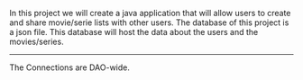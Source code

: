In this project we will create a java application that will allow users to create and share movie/serie lists with other users.
The database of this project is a json file.
This database will host the data about the users and the movies/series.

---

The Connections are DAO-wide.
